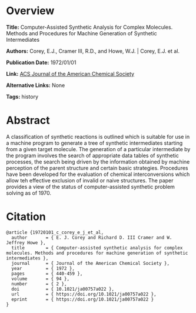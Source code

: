 # Overview
**Title:**
Computer-Assisted Synthetic Analysis for Complex Molecules. Methods and Procedures for Machine Generation of Synthetic Intermediates

**Authors:**
Corey, E.J., Cramer III, R.D., and Howe, W.J. |
Corey, E.J. et al.

**Publication Date:**
1972/01/01

**Link:**
[ACS Journal of the American Chemical Society](https://pubs.acs.org/doi/10.1021/ja00757a022)

**Alternative Links:**
None

**Tags:**
history


# Abstract
A classification of synthetic reactions is outlined which is suitable for use in a machine program to generate a tree of synthetic intermediates starting from a given target molecule.
The generation of a particular intermediate by the program involves the search of appropriate data tables of synthetic processes, the search being driven by the information obtained by machine perception of the parent structure and certain basic strategies.
Procedures have been developed for the evaluation of chemical interconversions which allow teh effective exclusion of invalid or naive structures.
The paper provides a view of the status of computer-assisted synthetic problem solving as of 1970.


# Citation
```
@article {19720101_c_corey_e_j_et_al,
  author       = { E. J. Corey and Richard D. III Cramer and W. Jeffrey Howe },
  title        = { Computer-assisted synthetic analysis for complex molecules. Methods and procedures for machine generation of synthetic intermediates },
  journal      = { Journal of the American Chemical Society },
  year         = { 1972 },
  pages        = { 440-459 },
  volume       = { 94 },
  number       = { 2 },
  doi          = { 10.1021/ja00757a022 },
  url          = { https://doi.org/10.1021/ja00757a022 },
  eprint       = { https://doi.org/10.1021/ja00757a022 }
}
```
